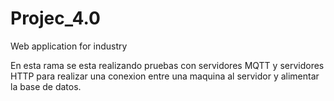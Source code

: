 # Projec_4.0
Web application for industry

En esta rama se esta realizando pruebas con servidores MQTT y servidores HTTP para realizar una conexion entre una maquina al servidor y alimentar la base de datos.
